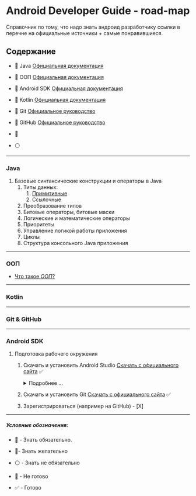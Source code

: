# Android Developer Guide - road-map

Справочник по тому, что надо знать андроид разработчику ссылки в перечне на официальные источники + самые понравившиеся.

## Содержание

- :red_circle: Java [Официальная документация](https://docs.oracle.com/javase/tutorial/java/) 
- :red_circle: ООП [Официальная документация](https://docs.oracle.com/javase/tutorial/java/concepts/index.html)
- :red_circle: Android SDK [Официальная документация](https://developer.android.com/studio)
- :red_circle: Kotlin [Официальная документация](https://kotlinlang.org/docs/reference/)
- :large_blue_circle: Git [Официальное руководство](https://git-scm.com/book/ru/v2)
- :large_blue_circle: GitHub [Официальное руководство](https://docs.github.com/en)

- :large_blue_circle: 
- :white_circle:

-----------------------------------------------

### Java

1. Базовые синтаксические конструкции и операторы в Java
    1. Типы данных:
        1. [Примитивные](https://docs.oracle.com/javase/tutorial/java/nutsandbolts/datatypes.html)
        2. Ссылочные  
    2. Преобразование типов
    3. Битовые операторы, битовые маски
    4. Логические и математические операторы
    5. Приоритеты
    6. Управление логикой работы приложения 
    7. Циклы 
    8. Структура консольного Java приложения


-----------------------------------------------

### ООП

+ [Что такое _ООП_?](OOP.md#Что-такое-ООП)


-----------------------------------------------

### Kotlin


-----------------------------------------------

### Git & GitHub

-----------------------------------------------

### Android SDK

1. Подготовка рабочего окружения
    1. Скачать и установить Android Studio [Скачать с официального сайта](https://developer.android.com/studio) :white_check_mark:
       <details>
       <summary>Подробнее ...</summary>
        JDK скачивать не надо. Он идет в комплекте. А вот Git пригодится.
       </details>

    2. Скачать и установить Git [Скачать с официального сайта](https://git-scm.com/downloads) :white_check_mark:
    3. Зарегистрироваться (например на GitHub) - [X]

-----------------------------------------------
 #####  ***Условные обозначения:***

- :red_circle: - Знать обязательно.
- :large_blue_circle:- Знать желательно 
- :white_circle: - Знать не обязательно 

- :black_square_button: - Не готово
- :white_check_mark: - Готово
